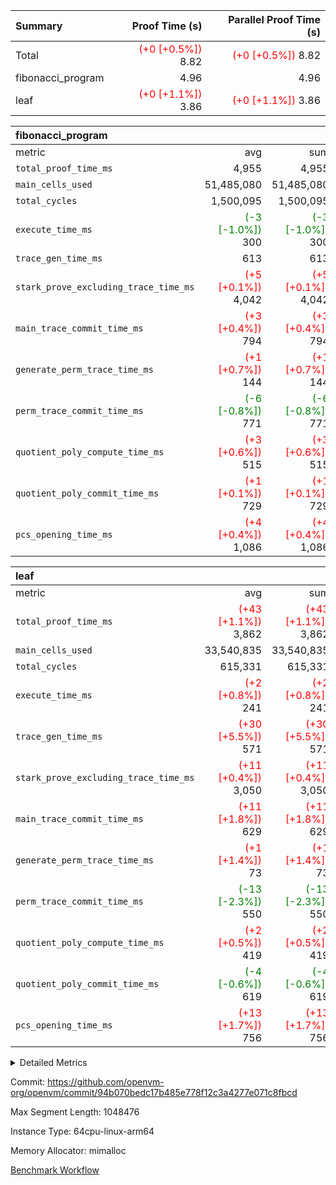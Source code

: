 | Summary | Proof Time (s) | Parallel Proof Time (s) |
|:---|---:|---:|
| Total | <span style='color: red'>(+0 [+0.5%])</span> 8.82 | <span style='color: red'>(+0 [+0.5%])</span> 8.82 |
| fibonacci_program |  4.96 |  4.96 |
| leaf | <span style='color: red'>(+0 [+1.1%])</span> 3.86 | <span style='color: red'>(+0 [+1.1%])</span> 3.86 |


| fibonacci_program |||||
|:---|---:|---:|---:|---:|
|metric|avg|sum|max|min|
| `total_proof_time_ms ` |  4,955 |  4,955 |  4,955 |  4,955 |
| `main_cells_used     ` |  51,485,080 |  51,485,080 |  51,485,080 |  51,485,080 |
| `total_cycles        ` |  1,500,095 |  1,500,095 |  1,500,095 |  1,500,095 |
| `execute_time_ms     ` | <span style='color: green'>(-3 [-1.0%])</span> 300 | <span style='color: green'>(-3 [-1.0%])</span> 300 | <span style='color: green'>(-3 [-1.0%])</span> 300 | <span style='color: green'>(-3 [-1.0%])</span> 300 |
| `trace_gen_time_ms   ` |  613 |  613 |  613 |  613 |
| `stark_prove_excluding_trace_time_ms` | <span style='color: red'>(+5 [+0.1%])</span> 4,042 | <span style='color: red'>(+5 [+0.1%])</span> 4,042 | <span style='color: red'>(+5 [+0.1%])</span> 4,042 | <span style='color: red'>(+5 [+0.1%])</span> 4,042 |
| `main_trace_commit_time_ms` | <span style='color: red'>(+3 [+0.4%])</span> 794 | <span style='color: red'>(+3 [+0.4%])</span> 794 | <span style='color: red'>(+3 [+0.4%])</span> 794 | <span style='color: red'>(+3 [+0.4%])</span> 794 |
| `generate_perm_trace_time_ms` | <span style='color: red'>(+1 [+0.7%])</span> 144 | <span style='color: red'>(+1 [+0.7%])</span> 144 | <span style='color: red'>(+1 [+0.7%])</span> 144 | <span style='color: red'>(+1 [+0.7%])</span> 144 |
| `perm_trace_commit_time_ms` | <span style='color: green'>(-6 [-0.8%])</span> 771 | <span style='color: green'>(-6 [-0.8%])</span> 771 | <span style='color: green'>(-6 [-0.8%])</span> 771 | <span style='color: green'>(-6 [-0.8%])</span> 771 |
| `quotient_poly_compute_time_ms` | <span style='color: red'>(+3 [+0.6%])</span> 515 | <span style='color: red'>(+3 [+0.6%])</span> 515 | <span style='color: red'>(+3 [+0.6%])</span> 515 | <span style='color: red'>(+3 [+0.6%])</span> 515 |
| `quotient_poly_commit_time_ms` | <span style='color: red'>(+1 [+0.1%])</span> 729 | <span style='color: red'>(+1 [+0.1%])</span> 729 | <span style='color: red'>(+1 [+0.1%])</span> 729 | <span style='color: red'>(+1 [+0.1%])</span> 729 |
| `pcs_opening_time_ms ` | <span style='color: red'>(+4 [+0.4%])</span> 1,086 | <span style='color: red'>(+4 [+0.4%])</span> 1,086 | <span style='color: red'>(+4 [+0.4%])</span> 1,086 | <span style='color: red'>(+4 [+0.4%])</span> 1,086 |

| leaf |||||
|:---|---:|---:|---:|---:|
|metric|avg|sum|max|min|
| `total_proof_time_ms ` | <span style='color: red'>(+43 [+1.1%])</span> 3,862 | <span style='color: red'>(+43 [+1.1%])</span> 3,862 | <span style='color: red'>(+43 [+1.1%])</span> 3,862 | <span style='color: red'>(+43 [+1.1%])</span> 3,862 |
| `main_cells_used     ` |  33,540,835 |  33,540,835 |  33,540,835 |  33,540,835 |
| `total_cycles        ` |  615,331 |  615,331 |  615,331 |  615,331 |
| `execute_time_ms     ` | <span style='color: red'>(+2 [+0.8%])</span> 241 | <span style='color: red'>(+2 [+0.8%])</span> 241 | <span style='color: red'>(+2 [+0.8%])</span> 241 | <span style='color: red'>(+2 [+0.8%])</span> 241 |
| `trace_gen_time_ms   ` | <span style='color: red'>(+30 [+5.5%])</span> 571 | <span style='color: red'>(+30 [+5.5%])</span> 571 | <span style='color: red'>(+30 [+5.5%])</span> 571 | <span style='color: red'>(+30 [+5.5%])</span> 571 |
| `stark_prove_excluding_trace_time_ms` | <span style='color: red'>(+11 [+0.4%])</span> 3,050 | <span style='color: red'>(+11 [+0.4%])</span> 3,050 | <span style='color: red'>(+11 [+0.4%])</span> 3,050 | <span style='color: red'>(+11 [+0.4%])</span> 3,050 |
| `main_trace_commit_time_ms` | <span style='color: red'>(+11 [+1.8%])</span> 629 | <span style='color: red'>(+11 [+1.8%])</span> 629 | <span style='color: red'>(+11 [+1.8%])</span> 629 | <span style='color: red'>(+11 [+1.8%])</span> 629 |
| `generate_perm_trace_time_ms` | <span style='color: red'>(+1 [+1.4%])</span> 73 | <span style='color: red'>(+1 [+1.4%])</span> 73 | <span style='color: red'>(+1 [+1.4%])</span> 73 | <span style='color: red'>(+1 [+1.4%])</span> 73 |
| `perm_trace_commit_time_ms` | <span style='color: green'>(-13 [-2.3%])</span> 550 | <span style='color: green'>(-13 [-2.3%])</span> 550 | <span style='color: green'>(-13 [-2.3%])</span> 550 | <span style='color: green'>(-13 [-2.3%])</span> 550 |
| `quotient_poly_compute_time_ms` | <span style='color: red'>(+2 [+0.5%])</span> 419 | <span style='color: red'>(+2 [+0.5%])</span> 419 | <span style='color: red'>(+2 [+0.5%])</span> 419 | <span style='color: red'>(+2 [+0.5%])</span> 419 |
| `quotient_poly_commit_time_ms` | <span style='color: green'>(-4 [-0.6%])</span> 619 | <span style='color: green'>(-4 [-0.6%])</span> 619 | <span style='color: green'>(-4 [-0.6%])</span> 619 | <span style='color: green'>(-4 [-0.6%])</span> 619 |
| `pcs_opening_time_ms ` | <span style='color: red'>(+13 [+1.7%])</span> 756 | <span style='color: red'>(+13 [+1.7%])</span> 756 | <span style='color: red'>(+13 [+1.7%])</span> 756 | <span style='color: red'>(+13 [+1.7%])</span> 756 |



<details>
<summary>Detailed Metrics</summary>

| group | num_segments | keygen_time_ms | commit_exe_time_ms |
| --- | --- | --- | --- |
| fibonacci_program | 1 | 397 | 5 | 

| group | air_name | quotient_deg | interactions | constraints |
| --- | --- | --- | --- | --- |
| fibonacci_program | AccessAdapterAir<16> | 4 | 5 | 11 | 
| fibonacci_program | AccessAdapterAir<2> | 4 | 5 | 11 | 
| fibonacci_program | AccessAdapterAir<32> | 4 | 5 | 11 | 
| fibonacci_program | AccessAdapterAir<4> | 4 | 5 | 11 | 
| fibonacci_program | AccessAdapterAir<64> | 4 | 5 | 11 | 
| fibonacci_program | AccessAdapterAir<8> | 4 | 5 | 11 | 
| fibonacci_program | BitwiseOperationLookupAir<8> | 2 | 2 | 4 | 
| fibonacci_program | MemoryMerkleAir<8> | 4 | 4 | 38 | 
| fibonacci_program | PersistentBoundaryAir<8> | 4 | 3 | 5 | 
| fibonacci_program | PhantomAir | 4 | 3 | 4 | 
| fibonacci_program | Poseidon2PeripheryAir<BabyBearParameters>, 1> | 2 | 1 | 286 | 
| fibonacci_program | ProgramAir | 1 | 1 | 4 | 
| fibonacci_program | RangeTupleCheckerAir<2> | 1 | 1 | 4 | 
| fibonacci_program | Rv32HintStoreAir | 4 | 19 | 21 | 
| fibonacci_program | VariableRangeCheckerAir | 1 | 1 | 4 | 
| fibonacci_program | VmAirWrapper<Rv32BaseAluAdapterAir, BaseAluCoreAir<4, 8> | 4 | 19 | 30 | 
| fibonacci_program | VmAirWrapper<Rv32BaseAluAdapterAir, LessThanCoreAir<4, 8> | 4 | 17 | 35 | 
| fibonacci_program | VmAirWrapper<Rv32BaseAluAdapterAir, ShiftCoreAir<4, 8> | 4 | 23 | 84 | 
| fibonacci_program | VmAirWrapper<Rv32BranchAdapterAir, BranchEqualCoreAir<4> | 4 | 11 | 17 | 
| fibonacci_program | VmAirWrapper<Rv32BranchAdapterAir, BranchLessThanCoreAir<4, 8> | 4 | 13 | 32 | 
| fibonacci_program | VmAirWrapper<Rv32CondRdWriteAdapterAir, Rv32JalLuiCoreAir> | 4 | 10 | 15 | 
| fibonacci_program | VmAirWrapper<Rv32JalrAdapterAir, Rv32JalrCoreAir> | 4 | 16 | 16 | 
| fibonacci_program | VmAirWrapper<Rv32LoadStoreAdapterAir, LoadSignExtendCoreAir<4, 8> | 4 | 18 | 21 | 
| fibonacci_program | VmAirWrapper<Rv32LoadStoreAdapterAir, LoadStoreCoreAir<4> | 4 | 17 | 27 | 
| fibonacci_program | VmAirWrapper<Rv32MultAdapterAir, DivRemCoreAir<4, 8> | 4 | 25 | 72 | 
| fibonacci_program | VmAirWrapper<Rv32MultAdapterAir, MulHCoreAir<4, 8> | 4 | 24 | 23 | 
| fibonacci_program | VmAirWrapper<Rv32MultAdapterAir, MultiplicationCoreAir<4, 8> | 4 | 19 | 13 | 
| fibonacci_program | VmAirWrapper<Rv32RdWriteAdapterAir, Rv32AuipcCoreAir> | 4 | 11 | 12 | 
| fibonacci_program | VmConnectorAir | 4 | 3 | 8 | 
| leaf | AccessAdapterAir<2> | 4 | 5 | 11 | 
| leaf | AccessAdapterAir<4> | 4 | 5 | 11 | 
| leaf | AccessAdapterAir<8> | 4 | 5 | 11 | 
| leaf | FriReducedOpeningAir | 4 | 39 | 60 | 
| leaf | NativePoseidon2Air<BabyBearParameters>, 1> | 4 | 136 | 530 | 
| leaf | PhantomAir | 4 | 3 | 4 | 
| leaf | ProgramAir | 1 | 1 | 4 | 
| leaf | VariableRangeCheckerAir | 1 | 1 | 4 | 
| leaf | VmAirWrapper<AluNativeAdapterAir, FieldArithmeticCoreAir> | 4 | 15 | 23 | 
| leaf | VmAirWrapper<BranchNativeAdapterAir, BranchEqualCoreAir<1> | 4 | 11 | 22 | 
| leaf | VmAirWrapper<JalNativeAdapterAir, JalCoreAir> | 4 | 7 | 6 | 
| leaf | VmAirWrapper<NativeAdapterAir<2, 0>, PublicValuesCoreAir> | 4 | 11 | 23 | 
| leaf | VmAirWrapper<NativeLoadStoreAdapterAir<1>, NativeLoadStoreCoreAir<1> | 4 | 15 | 16 | 
| leaf | VmAirWrapper<NativeLoadStoreAdapterAir<4>, NativeLoadStoreCoreAir<4> | 4 | 15 | 16 | 
| leaf | VmAirWrapper<NativeVectorizedAdapterAir<4>, FieldExtensionCoreAir> | 4 | 15 | 23 | 
| leaf | VmConnectorAir | 4 | 3 | 8 | 
| leaf | VolatileBoundaryAir | 4 | 4 | 16 | 

| group | air_name | idx | rows | prep_cols | perm_cols | main_cols | cells |
| --- | --- | --- | --- | --- | --- | --- | --- |
| leaf | AccessAdapterAir<2> | 0 | 262,144 |  | 12 | 11 | 6,029,312 | 
| leaf | AccessAdapterAir<4> | 0 | 131,072 |  | 12 | 13 | 3,276,800 | 
| leaf | AccessAdapterAir<8> | 0 | 512 |  | 12 | 17 | 14,848 | 
| leaf | FriReducedOpeningAir | 0 | 131,072 |  | 44 | 27 | 9,306,112 | 
| leaf | NativePoseidon2Air<BabyBearParameters>, 1> | 0 | 32,768 |  | 160 | 399 | 18,317,312 | 
| leaf | PhantomAir | 0 | 8,192 |  | 8 | 6 | 114,688 | 
| leaf | ProgramAir | 0 | 131,072 |  | 8 | 10 | 2,359,296 | 
| leaf | VariableRangeCheckerAir | 0 | 262,144 | 2 | 8 | 1 | 2,359,296 | 
| leaf | VmAirWrapper<AluNativeAdapterAir, FieldArithmeticCoreAir> | 0 | 524,288 |  | 20 | 29 | 25,690,112 | 
| leaf | VmAirWrapper<BranchNativeAdapterAir, BranchEqualCoreAir<1> | 0 | 65,536 |  | 16 | 23 | 2,555,904 | 
| leaf | VmAirWrapper<JalNativeAdapterAir, JalCoreAir> | 0 | 16,384 |  | 12 | 9 | 344,064 | 
| leaf | VmAirWrapper<NativeAdapterAir<2, 0>, PublicValuesCoreAir> | 0 | 64 |  | 16 | 23 | 2,496 | 
| leaf | VmAirWrapper<NativeLoadStoreAdapterAir<1>, NativeLoadStoreCoreAir<1> | 0 | 131,072 |  | 24 | 22 | 6,029,312 | 
| leaf | VmAirWrapper<NativeLoadStoreAdapterAir<4>, NativeLoadStoreCoreAir<4> | 0 | 65,536 |  | 24 | 31 | 3,604,480 | 
| leaf | VmAirWrapper<NativeVectorizedAdapterAir<4>, FieldExtensionCoreAir> | 0 | 65,536 |  | 20 | 38 | 3,801,088 | 
| leaf | VmConnectorAir | 0 | 2 | 1 | 8 | 4 | 24 | 
| leaf | VolatileBoundaryAir | 0 | 131,072 |  | 8 | 11 | 2,490,368 | 

| group | air_name | segment | rows | prep_cols | perm_cols | main_cols | cells |
| --- | --- | --- | --- | --- | --- | --- | --- |
| fibonacci_program | AccessAdapterAir<8> | 0 | 32 |  | 12 | 17 | 928 | 
| fibonacci_program | BitwiseOperationLookupAir<8> | 0 | 65,536 | 3 | 8 | 2 | 655,360 | 
| fibonacci_program | MemoryMerkleAir<8> | 0 | 256 |  | 12 | 32 | 11,264 | 
| fibonacci_program | PersistentBoundaryAir<8> | 0 | 32 |  | 8 | 20 | 896 | 
| fibonacci_program | PhantomAir | 0 | 2 |  | 8 | 6 | 28 | 
| fibonacci_program | Poseidon2PeripheryAir<BabyBearParameters>, 1> | 0 | 256 |  | 8 | 300 | 78,848 | 
| fibonacci_program | ProgramAir | 0 | 4,096 |  | 8 | 10 | 73,728 | 
| fibonacci_program | RangeTupleCheckerAir<2> | 0 | 524,288 | 2 | 8 | 1 | 4,718,592 | 
| fibonacci_program | Rv32HintStoreAir | 0 | 4 |  | 24 | 32 | 224 | 
| fibonacci_program | VariableRangeCheckerAir | 0 | 262,144 | 2 | 8 | 1 | 2,359,296 | 
| fibonacci_program | VmAirWrapper<Rv32BaseAluAdapterAir, BaseAluCoreAir<4, 8> | 0 | 1,048,576 |  | 28 | 36 | 67,108,864 | 
| fibonacci_program | VmAirWrapper<Rv32BaseAluAdapterAir, LessThanCoreAir<4, 8> | 0 | 524,288 |  | 24 | 37 | 31,981,568 | 
| fibonacci_program | VmAirWrapper<Rv32BranchAdapterAir, BranchEqualCoreAir<4> | 0 | 262,144 |  | 16 | 26 | 11,010,048 | 
| fibonacci_program | VmAirWrapper<Rv32BranchAdapterAir, BranchLessThanCoreAir<4, 8> | 0 | 4 |  | 20 | 32 | 208 | 
| fibonacci_program | VmAirWrapper<Rv32CondRdWriteAdapterAir, Rv32JalLuiCoreAir> | 0 | 131,072 |  | 16 | 18 | 4,456,448 | 
| fibonacci_program | VmAirWrapper<Rv32JalrAdapterAir, Rv32JalrCoreAir> | 0 | 16 |  | 20 | 28 | 768 | 
| fibonacci_program | VmAirWrapper<Rv32LoadStoreAdapterAir, LoadStoreCoreAir<4> | 0 | 16 |  | 28 | 40 | 1,088 | 
| fibonacci_program | VmAirWrapper<Rv32RdWriteAdapterAir, Rv32AuipcCoreAir> | 0 | 8 |  | 16 | 21 | 296 | 
| fibonacci_program | VmConnectorAir | 0 | 2 | 1 | 8 | 4 | 24 | 

| group | idx | trace_gen_time_ms | total_proof_time_ms | total_cycles | total_cells | stark_prove_excluding_trace_time_ms | quotient_poly_compute_time_ms | quotient_poly_commit_time_ms | perm_trace_commit_time_ms | pcs_opening_time_ms | main_trace_commit_time_ms | main_cells_used | generate_perm_trace_time_ms | execute_time_ms |
| --- | --- | --- | --- | --- | --- | --- | --- | --- | --- | --- | --- | --- | --- | --- |
| leaf | 0 | 571 | 3,862 | 615,331 | 86,295,512 | 3,050 | 419 | 619 | 550 | 756 | 629 | 33,540,835 | 73 | 241 | 

| group | segment | trace_gen_time_ms | total_proof_time_ms | total_cycles | total_cells | stark_prove_excluding_trace_time_ms | quotient_poly_compute_time_ms | quotient_poly_commit_time_ms | perm_trace_commit_time_ms | pcs_opening_time_ms | main_trace_commit_time_ms | main_cells_used | generate_perm_trace_time_ms | execute_time_ms |
| --- | --- | --- | --- | --- | --- | --- | --- | --- | --- | --- | --- | --- | --- | --- |
| fibonacci_program | 0 | 613 | 4,955 | 1,500,095 | 122,458,476 | 4,042 | 515 | 729 | 771 | 1,086 | 794 | 51,485,080 | 144 | 300 | 

</details>


Commit: https://github.com/openvm-org/openvm/commit/94b070bedc17b485e778f12c3a4277e071c8fbcd

Max Segment Length: 1048476

Instance Type: 64cpu-linux-arm64

Memory Allocator: mimalloc

[Benchmark Workflow](https://github.com/openvm-org/openvm/actions/runs/13232952241)
